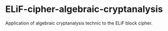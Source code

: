 # ELiF-cipher-algebraic-cryptanalysis
Application of algebraic cryptanalysis technic to the ELiF block cipher.
